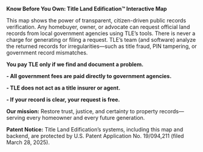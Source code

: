 **Know Before You Own: Title Land Edification™ Interactive Map**

This map shows the power of transparent, citizen-driven public records verification. Any homebuyer, owner, or advocate can request official land records from local government agencies using TLE’s tools. There is never a charge for generating or filing a request. TLE’s team (and software) analyze the returned records for irregularities—such as title fraud, PIN tampering, or government record mismatches.

**You pay TLE only if we find and document a problem.**

**- All government fees are paid directly to government agencies.**

**- TLE does not act as a title insurer or agent.**

**- If your record is clear, your request is free.**

**Our mission:** Restore trust, justice, and certainty to property records—serving every homeowner and every future generation.

**Patent Notice:** Title Land Edification’s systems, including this map and backend, are protected by U.S. Patent Application No. 19/094,211 (filed March 28, 2025).
